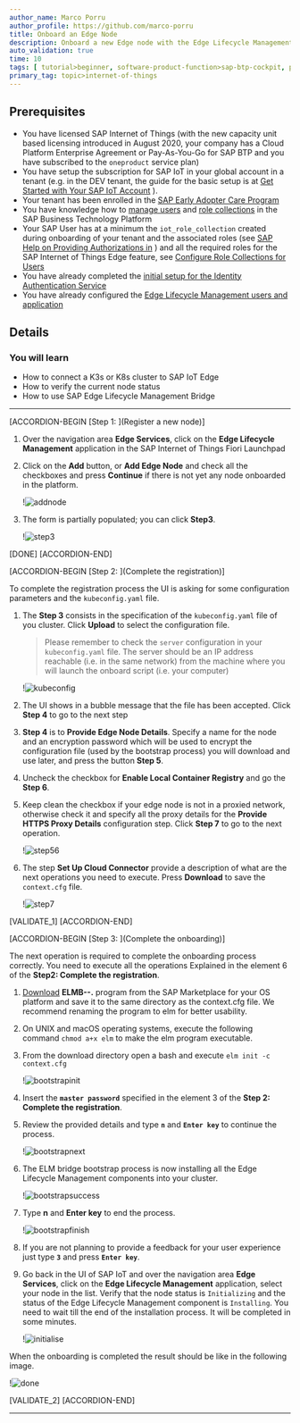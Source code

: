 ```yaml
---
author_name: Marco Porru
author_profile: https://github.com/marco-porru
title: Onboard an Edge Node
description: Onboard a new Edge node with the Edge Lifecycle Management.
auto_validation: true
time: 10
tags: [ tutorial>beginner, software-product-function>sap-btp-cockpit, products>sap-business-technology-platform, products>sap-btp--cloud-foundry-environment, tutorial>license]
primary_tag: topic>internet-of-things
---
```


## Prerequisites
 -   You have licensed SAP Internet of Things (with the new capacity unit based licensing introduced in August 2020, your company has a Cloud Platform Enterprise Agreement or Pay-As-You-Go for SAP BTP and you have subscribed to the `oneproduct` service plan)
 -   You have setup the subscription for SAP IoT in your global account in a tenant (e.g. in the DEV tenant, the guide for the basic setup is at [Get Started with Your SAP IoT Account](https://help.sap.com/viewer/195126f4601945cba0886cbbcbf3d364/latest/en-US/bfe6a46a13d14222949072bf330ff2f4.html) ).
 - Your tenant has been enrolled in the [SAP Early Adopter Care Program](http://help.sap.com/disclaimer?site=https://apps.support.sap.com/sap/support/ons/default.htm?ons_version=2&ons_hotlink_id=0894EF24669E1EDA8EA120ADCC1900E4)
 - You have knowledge how to [manage users](https://help.sap.com/viewer/65de2977205c403bbc107264b8eccf4b/Cloud/en-US/a3bc7e863ac54c23ab856863b681c9f8.html) and [role collections](https://help.sap.com/viewer/65de2977205c403bbc107264b8eccf4b/Cloud/en-US/9e1bf57130ef466e8017eab298b40e5e.html) in the SAP Business Technology Platform
 - Your SAP User has at a minimum the `iot_role_collection` created during onboarding of your tenant and the associated roles (see [SAP Help on Providing Authorizations in](https://help.sap.com/viewer/195126f4601945cba0886cbbcbf3d364/latest/en-US/2810dd61e0a8446d839c936f341ec46d.html) ) and all the required roles for the SAP Internet of Things Edge feature, see [Configure Role Collections for Users](https://help.sap.com/viewer/247022ddd1744053af376344471c0821/2109b/en-US/7e0ddf3d1ef24a42b68cd75fc526302c.html#5f0427eab54d467bb18871ce0d41e862.html)
 -   You have already completed the [initial setup for the Identity Authentication Service](https://help.sap.com/viewer/6d6d63354d1242d185ab4830fc04feb1/Cloud/en-US/31af7da133874e199a7df1d42905241b.html)
 -   You have already configured the [Edge Lifecycle Management users and application](iot-edge-configure-account)

## Details
### You will learn
  - How to connect a K3s or K8s cluster to SAP IoT Edge
  - How to verify the current node status
  - How to use SAP Edge Lifecycle Management Bridge

---

[ACCORDION-BEGIN [Step 1: ](Register a new node)]

1.  Over the navigation area **Edge Services**, click on the **Edge Lifecycle Management** application in the SAP Internet of Things Fiori Launchpad

2.  Click on the **Add** button, or **Add Edge Node** and check all the checkboxes and press **Continue** if there is not yet any node onboarded in the platform.

    !![addnode](addnode.png)

3.  The form is partially populated; you can click **Step3**.

    !![step3](step3.png)

[DONE]
[ACCORDION-END]

[ACCORDION-BEGIN [Step 2: ](Complete the registration)]

To complete the registration process the UI is asking for some configuration parameters and the `kubeconfig.yaml` file.

1.  The **Step 3** consists in the specification of the `kubeconfig.yaml` file of you cluster. Click **Upload** to select the configuration file.

    > Please remember to check the `server` configuration in your `kubeconfig.yaml` file. The server should be an IP address reachable (i.e. in the same network) from the machine where you will launch the onboard script (i.e. your computer)

    !![kubeconfig](kubeconfig.png)

2.  The UI shows in a bubble message that the file has been accepted. Click **Step 4** to go to the next step

3.  **Step 4** is to **Provide Edge Node Details**. Specify a name for the node and an encryption password which will be used to encrypt the configuration file (used by the bootstrap process) you will download and use later, and press the button **Step 5**.

4.  Uncheck the checkbox for **Enable Local Container Registry** and go the **Step 6**.

5.  Keep clean the checkbox if your edge node is not in a proxied network, otherwise check it and specify all the proxy details for the **Provide HTTPS Proxy Details** configuration step. Click **Step 7** to go to the next operation.

    !![step56](step56.png)

6.  The step **Set Up Cloud Connector** provide a description of what are the next operations you need to execute. Press **Download** to save the `context.cfg` file.

    !![step7](step7.png)

[VALIDATE_1]
[ACCORDION-END]


[ACCORDION-BEGIN [Step 3: ](Complete the onboarding)]

The next operation is required to complete the onboarding process correctly. You need to execute all the operations Explained in the element 6 of the **Step2: Complete the registration**.

1.  [Download](https://launchpad.support.sap.com/#/softwarecenter/template/products/_APP=00200682500000001943&_EVENT=DISPHIER&HEADER=Y&FUNCTIONBAR=N&EVENT=TREE&NE=NAVIGATE&ENR=73554900100200013888&V=MAINT) **ELMB-<OS>-<VERSION>.<OS-specific Extension>** program from the SAP Marketplace for your OS platform and save it to the same directory as the context.cfg file. We recommend renaming the program to elm for better usability.

2.  On UNIX and macOS operating systems, execute the following command `chmod a+x elm` to make the elm program executable.

3.  From the download directory open a bash and execute `elm init -c context.cfg`

    !![bootstrapinit](bootstrapinit.png)

4.  Insert the **`master password`** specified in the element 3 of the **Step 2: Complete the registration**.

5.  Review the provided details and type **`n`** and **`Enter key`** to continue the process.

    !![bootstrapnext](bootstrapnext.png)

6.  The ELM bridge bootstrap process is now installing all the Edge Lifecycle Management components into your cluster.

    !![bootstrapsuccess](bootstrapsuccess.png)

7.  Type **n** and **Enter key** to end the process.

    !![bootstrapfinish](bootstrapfinish.png)

8.  If you are not planning to provide a feedback for your user experience just type **`3`** and press **`Enter key`**.

9.  Go back in the UI of SAP IoT and over the navigation area **Edge Services**, click on the **Edge Lifecycle Management** application, select your node in the list. Verify that the node status is `Initializing` and the status of the Edge Lifecycle Management component is `Installing`. You need to wait till the end of the installation process. It will be completed in some minutes.

    !![initialise](initialise.png)

When the onboarding is completed the result should be like in the following image.

!![done](done.png)

[VALIDATE_2]
[ACCORDION-END]


---
